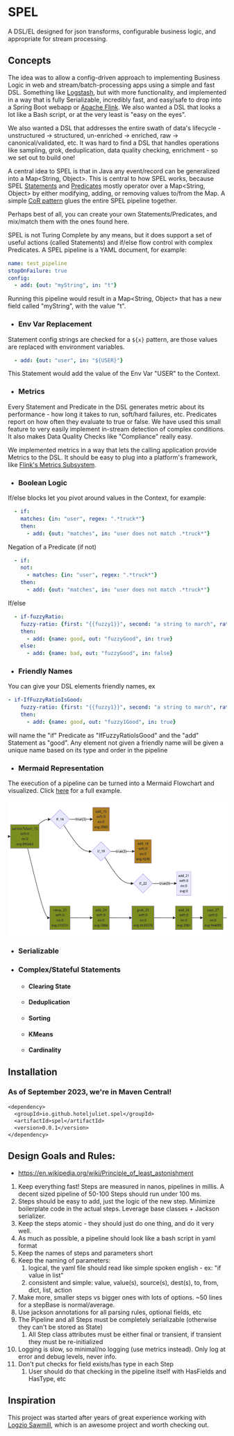 # SPEL
A DSL/EL designed for json transforms, configurable business logic, and appropriate for stream processing.

## Concepts
The idea was to allow a config-driven approach to implementing Business Logic in web and stream/batch-processing apps using a simple and fast DSL. 
Something like [Logstash](https://www.elastic.co/guide/en/logstash/current/filter-plugins.html), but with more functionality, and implemented in a way that is fully Serializable, 
incredibly fast, and easy/safe to drop into a Spring Boot webapp or [Apache Flink](https://flink.apache.org/). We also wanted a DSL that looks a lot like a Bash script, or at the 
very least is "easy on the eyes".

We also wanted a DSL that addresses the entire swath of data's lifecycle - unstructured -> structured, un-enriched -> enriched, raw -> canonical/validated, etc.
It was hard to find a DSL that handles operations like sampling, grok, deduplication, data quality checking, enrichment - so we set out to build one!

A central idea to SPEL is that in Java any event/record can be generalized into a Map<String, Object>. This is central to how SPEL works, because 
SPEL [Statements](https://github.com/hoteljuliet/SPEL/tree/main/src/main/java/io/github/hoteljuliet/spel/statements) and
[Predicates](https://github.com/hoteljuliet/SPEL/tree/main/src/main/java/io/github/hoteljuliet/spel/predicates) mostly operator over a Map<String, Object> by either modifying, 
adding, or removing values to/from the Map. A simple [CoR pattern](https://en.wikipedia.org/wiki/Chain-of-responsibility_pattern) glues the entire SPEL pipeline together.

Perhaps best of all, you can create your own Statements/Predicates, and mix/match them with the ones found here. 

SPEL is not Turing Complete by any means, but it does support a set of useful actions (called Statements) and if/else flow control with complex Predicates.
A SPEL pipeline is a YAML document, for example:

```yaml
name: test_pipeline
stopOnFailure: true
config:
  - add: {out: "myString", in: "t"}
```
Running this pipeline would result in a Map<String, Object> that has a new field called "myString", with the value "t".

- ### Env Var Replacement
Statement config strings are checked for a ```${x}``` pattern, are those values are replaced with environment variables.
```yaml
  - add: {out: "user", in: "${USER}"}
```
This Statement would add the value of the Env Var "USER" to the Context.

- ### Metrics 
Every Statement and Predicate in the DSL generates metric about its performance - how long it takes to run, soft/hard failures, etc. Predicates report on how often they 
evaluate to true or false. We have used this small feature to very easily implement in-stream detection of complex conditions. It also makes Data Quality Checks like "Compliance"
really easy.

We implemented metrics in a way that lets the calling application provide Metrics to the DSL. It should be easy to plug into a platform's framework, like 
[Flink's Metrics Subsystem](https://nightlies.apache.org/flink/flink-docs-master/docs/ops/metrics/).

- ### Boolean Logic

If/else blocks let you pivot around values in the Context, for example:
```yaml
  - if:
    matches: {in: "user", regex: ".*truck*"}
    then:
      - add: {out: "matches", in: "user does not match .*truck*"}
```
Negation of a Predicate (if not)
```yaml
  - if:
    not:
      - matches: {in: "user", regex: ".*truck*"}
    then:
      - add: {out: "matches", in: "user does not match .*truck*"}
```
If/else
```yaml
  - if-fuzzyRatio:
    fuzzy-ratio: {first: "{{fuzzy1}}", second: "a string to march", ratio: 90}
    then:
      - add: {name: good, out: "fuzzyGood", in: true}
    else:
      - add: {name: bad, out: "fuzzyGood", in: false}
```

- ### Friendly Names
You can give your DSL elements friendly names, ex
```yaml
- if-IfFuzzyRatioIsGood:
    fuzzy-ratio: {first: "{{fuzzy1}}", second: "a string to march", ratio: 90}
    then:
      - add: {name: good, out: "fuzzy1Good", in: true}
```
will name the "if" Predicate as "IfFuzzyRatioIsGood" and the "add" Statement as "good".
Any element not given a friendly name will be given a unique name based on its type and order in the pipeline

- ### Mermaid Representation
The execution of a pipeline can be turned into a Mermaid Flowchart and visualized. Click 
[here](https://mermaid.live/edit#pako:eNqFWktz2zgS_isuzSWpslPEG_BhcpnavSS7VTN7WnqLxVh0rI1MuiQ6iaPSf18QDeIltPciAmDj624Q_UBDp839tB02t5uH_fTj_rE_zFef_rwbj7NtvXvnHu_fL_3X_XDlulcPu_3-9uo3c08UUXdjv912pHW_d5ZwephvG9sYfrpH__3rLaFEiOY_K4ojBZTftDCmaQCEOhCKgAhKRQZBKxDk6ubmd3h7Nz7182PHWnggqFJS0hgZgIG4JpxD9lgAzQGao1pzwk2OzAtkzy5Ac2Am3EoIBJgLrbKVEDVUHpZCAKh0oBIBZVSSDFRWFkEETOm5KFgDhaBS1nBB8jVQFWAZl8DvKO2k1dgSNCaXVteWQAVx9d34OPzsTOt-sSVggsWFdZQVUbUDBRzYcw1s_gaFJTTf-00BC6xWWYkfIaSFB7a21CidiUtqVmW5rQJbKBgCSyOYqTHCC4lpRWISjc0iWaDDvN8d539Nf9lWR1h7MYKw04ZKyQLDi2k1pcAcLzmMu4eOyJP7PVeEctPcWw8EpkYwW2NCFo5rNbYvQjtxHNjNzdV8eBnesfcLA4_oXhknizl7wsB_3Tywzwm60SnPvR7RFf6mwl-7V5Se3K_nb1b-lHq3Bp6bYptsUd6RrxyawMHOGQ_903NHWeuf2E4ljaLRXj1x8Vnrn2oFBmE5CIt5XKq1zkNE6W9X1iFKWIf79TB966ho_RP7EKQRQsW94KlrkQI87woHY-B8KeZ9qdG5P6Ol-135BcntBr7vj3NHVeufCLbh1lvGTeSJa4LD7lzRYAz2J8X2J204KcJy6YpXhkFy7aENQGPu2Aak4mvW3DHVEdja1MN0GPr7x2Uj_fPhc_987FjT1gaxfMDG1pgN1CbWZACzqrIZD8PT9H3oGGlDC-GtDI3hJxAX5l4VyVlKQF8MlvGT-z2_McMRgAaMtfB42w0wfukGmDdOBp6UoZ5UCpZ9TlYaj2MQvqYFGh9efv16_bOfd9MpNs8rP1j0MG5tZJq27fKDpZBCRREWukKAiLWqSZyaDnL80m9Ju_y8sUYZwkO_P64r5eYtEHSBoG9ALJROM0e3LApnJ_d7TvHXL8j98nOI6RyDVoLny8_p5fJzlivuEYEBOF-OOt_UxQNljUH4vhZonA_9eNz389Bx0aYdLKVWhkQXnE6oWCWHvZTBWmd02O7Gfr-bXzsu27yLcW2kTblJ4kHTSQXnTChwpxkLEE3BWirUVpTJ11JdONVMhrCo1m1_G15vvvf7FyuBbtMOGjXt6SxwSyfUFhX8eAYLL8CbczS5pkUWzEtvnnEOCpn0hWjatIMevAw1FYVEzXdzUygkltPD69_679NhNw__mH60WQ-NG5Qlp7JsCqqnAD-c44_j9KMTtIUHmqErFb8ZkJYnoEyEhY9HBAYMGGAOnzC763MGZcLmuQZk74gE-AmB-glZ-AnBa8DRUVik8b_Habx56p87IdqkjQlPGk6b6O6SGbVDLfiJFBbGIWcTeM5WHA1E6QtSvkEb6ceXeNwJ1aYdTB_NpGlydfyMmj4y6rPirknAMvjJjg2WTLe1QeyM1hhlVJkYZTNryq9SJulRzm187I-PnbAHc3hi-90IpqP_8MT11CgXyp19PfbYH0EiaY_soYktOjdJuh_Jy5wBY5owGPvn52HcdtIettYWylUkh_pAXX7mKI1jFUChmAKpgESdh2K5K5YXpbTAN9R7fBYgIVGU6FHPNHltStaO75JG4LWaJn05TeL1NKUl4XkxSfIafFJRkz7DlZCeSjQ9tUE-F7xaVZMxQZVrXc0X1tD0QckSulZbk0lxzacJEtIEiaYJTeKjgbIGHNMD6U91Ek51ErN2YooCkKzlAjKe6aTPAiRkARI90xmRJzaydqaTMf5bpHE_Td9enm92nWrapI2eSE1ScUzoa4wg-KegblxBVUQRNJmhuetXpYWmfFddlLdPBfapKJqQsXy_qFqpW0XjVN44FRinwo2zKKGrmnGqaJzKx3QFMV2hMZ0W-aqqmaWKMd0ijV8k75Ro4YF-TJKsNJDWkMEqPRQgS0CW-HElOY8CaYHs2QVk6aOVUq1_4rlukhp42hq4jOFJQeY-bG-g61L32EPjouIizQ2ySWXR1gvi890EfNwO-93Tbu6UaWMTvX4wipDo5eOEy0Q3kWXhmmAHlrppYxMrYTVSNxcMdWnSiSQpN72cPY9_P9hD2WFx4h9PWe-cygLH6vR1qOBo2obWW2WSdHJeLonTl2By_zgcP57WxrmYuUYw99LfPEAI02gIU6K4FKmEMId3ecq3oDbvnj-vYiXtc5znk_3wyssFTl-jyVtj8kKeNhcZf4CsiOZL5QacskHvQwTJ1TcEZxM8kYF6mXH1MsPPK6-1vmJ8_mDAt5r_UyEzlQqZnTM-7A7H-dPwfdh_PCXts58ECXIc9zwhszDyrYpTnFThbF3Wcbifxq1nnXZWVcEJpW_8C0gSjH6Dezqrwl4vxjP2T0NHmqX-uTbRy46GmaQCupKXKXdU2Vc-A66_8fL3Ww2aAXOuiiu5MsQm3OPFnDXcw_QyLk3WhhamjaGcxfwskFfv6CDmRkg_zL0iaODlxT2oJS0VCXyjHnyZctg926ZoQwu9a9XJBXmgrqoBGzki-mHp1UCDMaWsUKMMxpFvVGO9w2uUx8cP0Kq4xWtUVX6ZoK9_bWj8FV2DZ8u0vODVVXSVoFvTsKZz38-2bdrYRDfTsptiCTLQVxlBtE1A4f8c69Xg5nrztISZ3XZzuzndjVdXd5v5cXga7ja3trkdHvqX_Xy3uRvPlrR_mae_Xsf7za0raF9vXp63Nkz9seu_HvqnMPrcj_-eJttfnIDrbm5Pm5-b2xvCWPNBN1pI-_mIsst1vXnd3BImP9hcQlMuGq4FFefrzS-HYD7YDcFt2BBcUS0Zu94M2908HT7DX1XcP1bO_wOrZnrV)
for a full example.

![alt text](mermaid.png "Mermaid")

- ### Serializable
- ### Complex/Stateful Statements
  - #### Clearing State
  - #### Deduplication
  - #### Sorting
  - #### KMeans
  - #### Cardinality

## Installation
### As of September 2023, we're in Maven Central!
```
<dependency>
  <groupId>io.github.hoteljuliet.spel</groupId>
  <artifactId>spel</artifactId>
  <version>0.0.1</version>
</dependency>
```

## Design Goals and Rules:
* https://en.wikipedia.org/wiki/Principle_of_least_astonishment
1. Keep everything fast! Steps are measured in nanos, pipelines in millis. A decent sized pipeline of 50-100 Steps should run under 100 ms. 
2. Steps should be easy to add, just the logic of the new step. Minimize boilerplate code in the actual steps. Leverage base classes + Jackson serializer.
3. Keep the steps atomic - they should just do one thing, and do it very well.
4. As much as possible, a pipeline should look like a bash script in yaml format
5. Keep the names of steps and parameters short
6. Keep the naming of parameters:
    1. logical, the yaml file should read like simple spoken english - ex: "if value in list"
    2. consistent and simple: value, value(s), source(s), dest(s), to, from, dict, list, action
7. Make more, smaller steps vs bigger ones with lots of options. ~50 lines for a stepBase is normal/average.
8. Use jackson annotations for all parsing rules, optional fields, etc
9. The Pipeline and all Steps must be completely serializable (otherwise they can't be stored as State)
    1. All Step class attributes must be either final or transient, if transient they must be re-initialized 
10. Logging is slow, so minimal/no logging (use metrics instead). Only log at error and debug levels, never info.
11. Don't put checks for field exists/has type in each Step
    1. User should do that checking in the pipeline itself with HasFields and HasType, etc

## Inspiration
This project was started after years of great experience working with [Logzio Sawmill](https://github.com/logzio/sawmill), which is an awesome project and worth checking out.
